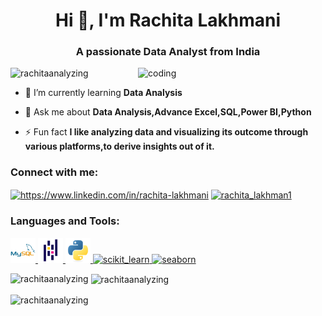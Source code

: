 <h1 align="center">Hi 👋, I'm Rachita Lakhmani</h1>
<h3 align="center">A passionate Data Analyst from India</h3>

<img align="right" alt="coding" width="300" src="https://encrypted-tbn0.gstatic.com/images?q=tbn:ANd9GcTcOumPqjb807D6G76oBTvQFwRznBpmHxVCj9NxIBG_mpQTi7hZMu2h8MKulYjsDNgsLos&usqp=CAU">

<p align="left"> <img src="https://komarev.com/ghpvc/?username=rachitaanalyzing&label=Profile%20views&color=0e75b6&style=flat" alt="rachitaanalyzing" /> </p>

- 🌱 I’m currently learning **Data Analysis**

- 💬 Ask me about **Data Analysis,Advance Excel,SQL,Power BI,Python**

- ⚡ Fun fact **I like analyzing data and visualizing its outcome through various platforms,to derive insights out of it.**

<h3 align="left">Connect with me:</h3>
<p align="left">
<a href="https://linkedin.com/in/https://www.linkedin.com/in/rachita-lakhmani" target="blank"><img align="center" src="https://raw.githubusercontent.com/rahuldkjain/github-profile-readme-generator/master/src/images/icons/Social/linked-in-alt.svg" alt="https://www.linkedin.com/in/rachita-lakhmani" height="30" width="40" /></a>
<a href="https://www.hackerrank.com/rachita_lakhman1" target="blank"><img align="center" src="https://raw.githubusercontent.com/rahuldkjain/github-profile-readme-generator/master/src/images/icons/Social/hackerrank.svg" alt="rachita_lakhman1" height="30" width="40" /></a>
</p>

<h3 align="left">Languages and Tools:</h3>
<p align="left"> <a href="https://www.mysql.com/" target="_blank" rel="noreferrer"> <img src="https://raw.githubusercontent.com/devicons/devicon/master/icons/mysql/mysql-original-wordmark.svg" alt="mysql" width="40" height="40"/> </a> <a href="https://pandas.pydata.org/" target="_blank" rel="noreferrer"> <img src="https://raw.githubusercontent.com/devicons/devicon/2ae2a900d2f041da66e950e4d48052658d850630/icons/pandas/pandas-original.svg" alt="pandas" width="40" height="40"/> </a> <a href="https://www.python.org" target="_blank" rel="noreferrer"> <img src="https://raw.githubusercontent.com/devicons/devicon/master/icons/python/python-original.svg" alt="python" width="40" height="40"/> </a> <a href="https://scikit-learn.org/" target="_blank" rel="noreferrer"> <img src="https://upload.wikimedia.org/wikipedia/commons/0/05/Scikit_learn_logo_small.svg" alt="scikit_learn" width="40" height="40"/> </a> <a href="https://seaborn.pydata.org/" target="_blank" rel="noreferrer"> <img src="https://seaborn.pydata.org/_images/logo-mark-lightbg.svg" alt="seaborn" width="40" height="40"/> </a> </p>

<p><img align="left" src="https://github-readme-stats.vercel.app/api/top-langs?username=rachitaanalyzing&show_icons=true&locale=en&layout=compact" alt="rachitaanalyzing" /></p>

<p>&nbsp;<img align="center" src="https://github-readme-stats.vercel.app/api?username=rachitaanalyzing&show_icons=true&locale=en" alt="rachitaanalyzing" /></p>

<p><img align="center" src="https://github-readme-streak-stats.herokuapp.com/?user=rachitaanalyzing&" alt="rachitaanalyzing" /></p>
